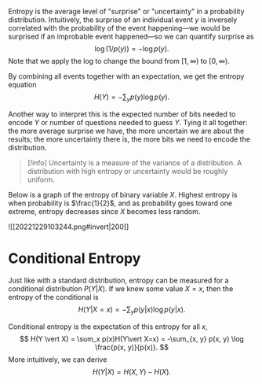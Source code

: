 Entropy is the average level of "surprise" or "uncertainty" in a probability distribution. Intuitively, the surprise of an individual event $y$ is inversely correlated with the probability of the event happening—we would be surprised if an improbable event happened—so we can quantify surprise as 
$$
\log (1/p(y)) = -\log p(y).
$$
 Note that we apply the log to change the bound from $[1, \infty)$ to $[0, \infty)$.

By combining all events together with an expectation, we get the entropy equation 
$$
H(Y) = -\sum_y p(y)\log p(y).
$$


Another way to interpret this is the expected number of bits needed to encode $Y$ or number of questions needed to guess $Y$. Tying it all together: the more average surprise we have, the more uncertain we are about the results; the more uncertainty there is, the more bits we need to encode the distribution.

> [!info]
> Uncertainty is a measure of the variance of a distribution. A distribution with high entropy or uncertainty would be roughly uniform.

Below is a graph of the entropy of binary variable $X$. Highest entropy is when probability is $\frac{1}{2}$, and as probability goes toward one extreme, entropy decreases since $X$ becomes less random.

![[20221229103244.png#invert|200]]

# Conditional Entropy
Just like with a standard distribution, entropy can be measured for a conditional distribution $P(Y \vert X)$. If we knew some value $X = x$, then the entropy of the conditional is 
$$
H(Y \vert X=x) = -\sum_y p(y \vert x) \log p(y \vert x).
$$


Conditional entropy is the expectation of this entropy for all $x$, 
$$
H(Y \vert X) = \sum_x p(x)H(Y\vert X=x) = -\sum_{x, y} p(x, y) \log \frac{p(x, y)}{p(x)}.
$$
 More intuitively, we can derive 
$$
H(Y \vert X) = H(X, Y) - H(X).
$$
